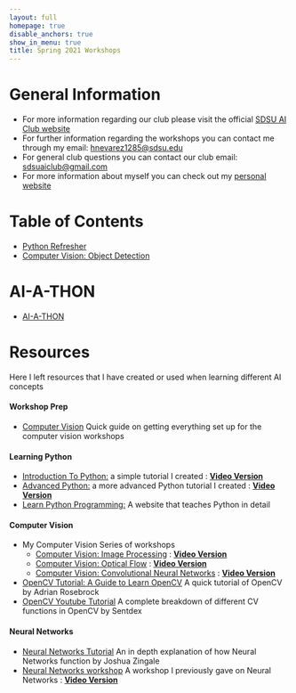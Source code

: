 ```yaml
---
layout: full
homepage: true
disable_anchors: true
show_in_menu: true
title: Spring 2021 Workshops
---
```


# General Information
- For more information regarding our club please visit the official [SDSU AI Club website](https://aiclub.sdsu.edu/)
- For further information regarding the workshops you can contact me through my email: <hnevarez1285@sdsu.edu>
- For general club questions you can contact our club email: <sdsuaiclub@gmail.com>
- For more information about myself you can check out my [personal website](https://hectorenevarez.github.io/)

# Table of Contents
- [Python Refresher](https://hectorenevarez.github.io/AIClubWorkshopsSpring21/pythonrefresher/python)
- [Computer Vision: Object Detection](https://hectorenevarez.github.io/AIClubWorkshopsSpring21/workshop3/ObjectDetection)

# AI-A-THON
- [AI-A-THON](https://hectorenevarez.github.io/AIClubWorkshopsSpring21/AIATHON/one)

# Resources
Here I left resources that I have created or used when learning different AI concepts
#### Workshop Prep
- [Computer Vision](https://hectorenevarez.github.io/AIClubWorkshopsSpring21/workshop3/settingup) Quick guide on getting everything set up for the computer vision workshops

#### Learning Python
- [Introduction To Python:](https://hectorenevarez.github.io/AIClubWorkshopsFall20/Workshop1/python_tutorial) a simple tutorial I created : [**Video Version**](https://www.youtube.com/watch?v=jXLiFqFxmO4&feature=youtu.be)
- [Advanced Python:](https://hectorenevarez.github.io/AIClubWorkshopsFall20/Workshop2/Advanced_python.html) a more advanced Python tutorial I created : [**Video Version**](https://www.youtube.com/watch?v=xy09XNUykho&feature=youtu.be)
- [Learn Python Programming:](https://www.programiz.com/python-programming) A website that teaches Python in detail

#### Computer Vision
- My Computer Vision Series of workshops
  - [Computer Vision: Image Processing](https://hectorenevarez.github.io/AIClubWorkshopsFall20/#workshop-6-computer-vision-1) : [**Video Version**](https://www.youtube.com/watch?v=n7pdUtYcOuM&feature=youtu.be)
  - [Computer Vision: Optical Flow](https://hectorenevarez.github.io/AIClubWorkshopsFall20/#workshop-7-computer-vision-2) : [**Video Version**](https://www.youtube.com/watch?v=Ljh_cVrtTfw&feature=youtu.be)
  - [Computer Vision: Convolutional Neural Networks](https://hectorenevarez.github.io/AIClubWorkshopsFall20/#workshop-10-convolutional-neural-network) : [**Video Version**](https://www.youtube.com/watch?v=n-Dlk18w9f8&feature=youtu.be)
- [OpenCV Tutorial: A Guide to Learn OpenCV](https://www.pyimagesearch.com/2018/07/19/opencv-tutorial-a-guide-to-learn-opencv/) A quick tutorial of OpenCV by Adrian Rosebrock
- [OpenCV Youtube Tutorial](https://www.youtube.com/playlist?list=PLvVx8lH-gGeC8XmmrsG855usswhwt5Tr1) A complete breakdown of different CV functions in OpenCV by Sentdex

#### Neural Networks
- [Neural Networks Tutorial](https://colab.research.google.com/drive/1lnqrLF2NBJgoSeAf_WD3pqnGgVjFmazV?usp=sharing) An in depth explanation of how Neural Networks function by Joshua Zingale
- [Neural Networks workshop](https://hectorenevarez.github.io/AIClubWorkshopsFall20/#workshop-8-computer-vision-3) A workshop I previously gave on Neural Networks : [**Video Version**](https://www.youtube.com/watch?v=cj40wMCOGgU&feature=youtu.be)
